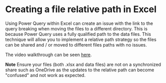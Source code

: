 # Creating a file relative path in Excel 

Using Power Query within Excel can create an issue with the link to the query breaking when moving the files to a different directory. This is because Power Query uses a fully qualified path to the data files. This technique will allow you to implement a relative path strategy so the files can be shared and / or moved to different files paths with no issues.  

The video walkthrough can be seen [here](https://youtu.be/vgK1LVmxyYc).  

**Note** Ensure your files (both .xlsx and data files) are not on a synchronized share such as OneDrive as the updates to the relative path can become "confused" and not work as expected.

